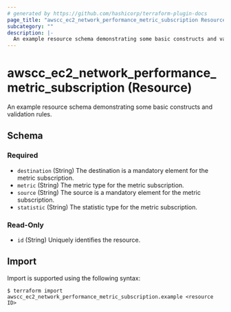 ```yaml
---
# generated by https://github.com/hashicorp/terraform-plugin-docs
page_title: "awscc_ec2_network_performance_metric_subscription Resource - terraform-provider-awscc"
subcategory: ""
description: |-
  An example resource schema demonstrating some basic constructs and validation rules.
---
```


# awscc_ec2_network_performance_metric_subscription (Resource)

An example resource schema demonstrating some basic constructs and validation rules.



<!-- schema generated by tfplugindocs -->
## Schema

### Required

- `destination` (String) The destination is a mandatory element for the metric subscription.
- `metric` (String) The metric type for the metric subscription.
- `source` (String) The source is a mandatory element for the metric subscription.
- `statistic` (String) The statistic type for the metric subscription.

### Read-Only

- `id` (String) Uniquely identifies the resource.

## Import

Import is supported using the following syntax:

```shell
$ terraform import awscc_ec2_network_performance_metric_subscription.example <resource ID>
```
